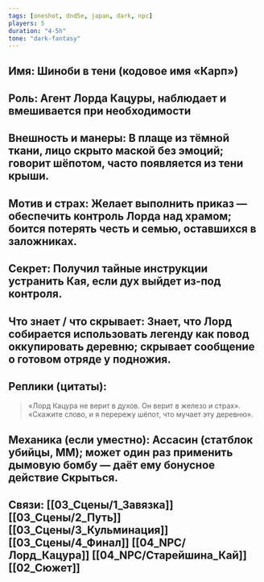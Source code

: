 ```yaml
---
tags: [oneshot, dnd5e, japan, dark, npc]
players: 5
duration: "4-5h"
tone: "dark-fantasy"
---
```


## Имя: Шиноби в тени (кодовое имя «Карп»)
## Роль: Агент Лорда Кацуры, наблюдает и вмешивается при необходимости
## Внешность и манеры: В плаще из тёмной ткани, лицо скрыто маской без эмоций; говорит шёпотом, часто появляется из тени крыши.
## Мотив и страх: Желает выполнить приказ — обеспечить контроль Лорда над храмом; боится потерять честь и семью, оставшихся в заложниках.
## Секрет: Получил тайные инструкции устранить Кая, если дух выйдет из-под контроля.
## Что знает / что скрывает: Знает, что Лорд собирается использовать легенду как повод оккупировать деревню; скрывает сообщение о готовом отряде у подножия.
## Реплики (цитаты):
> «Лорд Кацура не верит в духов. Он верит в железо и страх».
> «Скажите слово, и я перережу шёпот, что мучает эту деревню».
## Механика (если уместно): Ассасин (статблок убийцы, MM); может один раз применить дымовую бомбу — даёт ему бонусное действие Скрыться.
## Связи: [[03_Сцены/1_Завязка]] [[03_Сцены/2_Путь]] [[03_Сцены/3_Кульминация]] [[03_Сцены/4_Финал]] [[04_NPC/Лорд_Кацура]] [[04_NPC/Старейшина_Кай]] [[02_Сюжет]]
